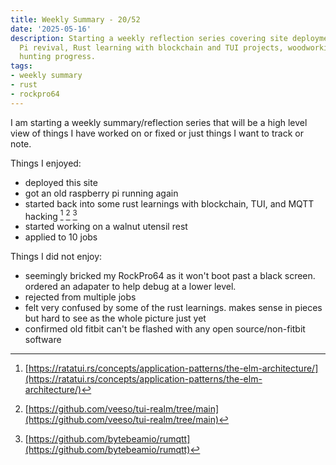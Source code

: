 ```yaml
---
title: Weekly Summary - 20/52
date: '2025-05-16'
description: Starting a weekly reflection series covering site deployment, Raspberry
  Pi revival, Rust learning with blockchain and TUI projects, woodworking, and job
  hunting progress.
tags:
- weekly summary
- rust
- rockpro64
---
```


I am starting a weekly summary/reflection series that will be a high level
view of things I have worked on or fixed or just things I want to track or note.

Things I enjoyed:
- deployed this site
- got an old raspberry pi running again
- started back into some rust learnings with blockchain, TUI, and MQTT hacking
  [^1] [^2] [^3]
- started working on a walnut utensil rest
- applied to 10 jobs

Things I did not enjoy:
- seemingly bricked my RockPro64 as it won't boot past a black screen. ordered
  an adapater to help debug at a lower level.
- rejected from multiple jobs
- felt very confused by some of the rust learnings. makes sense in pieces but
  hard to see as the whole picture just yet
- confirmed old fitbit can't be flashed with any open source/non-fitbit software

[^1]: [https://ratatui.rs/concepts/application-patterns/the-elm-architecture/](https://ratatui.rs/concepts/application-patterns/the-elm-architecture/)
[^2]: [https://github.com/veeso/tui-realm/tree/main](https://github.com/veeso/tui-realm/tree/main)
[^3]: [https://github.com/bytebeamio/rumqtt](https://github.com/bytebeamio/rumqtt)
